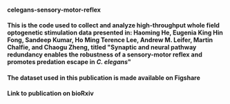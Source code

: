 #### celegans-sensory-motor-reflex

#### This is the code used to collect and analyze high-throughput whole field optogenetic stimulation data presented in: Haoming He, Eugenia King Hin Fong, Sandeep Kumar, Ho Ming Terence Lee, Andrew M. Leifer, Martin Chalfie, and Chaogu Zheng, titled "Synaptic and neural pathway redundancy enables the robustness of a sensory-motor reflex and promotes predation escape in *C. elegans*" 

#### The dataset used in this publication is made available on Figshare 
<!-- : [[10.6084/m9.figshare.28217246)](https://doi.org/10.6084/m9.figshare.28217246.v3) -->
#### Link to publication on bioRxiv
<!-- : [https://doi.org/10.1101/2025.02.03.636179](https://doi.org/10.1101/2025.02.03.636179) -->
